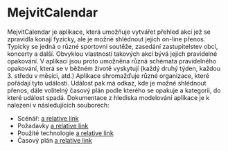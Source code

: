 ﻿# MejvitCalendar
MejvitCalendar je aplikace, která umožňuje vytvářet přehled akcí jež se zpravidla konají fyzicky, ale je možné shlédnout jejich on-line přenos. Typicky se jedná o různé sportovní soutěže, zasedání zastupitelstev obcí, koncerty a další.
Obvyklou vlastností takových akcí bývá jejich pravidelné opakování. V aplikaci jsou proto umožněna různá schémata pravidelného opakování, která se v běžném životě vyskytují (každý druhý týden, každou 3. středu v měsíci, atd.)
Aplikace shromažďuje různé organizace, které pořádají tyto události. Událost pak má odkaz, kde je možné shlédnout přenos, dále volitelný časový plán podle kterého se opakuje a kategorii, do které událost spadá.
Dokumentace z hlediska modelování aplikace je k nalezení v následujících souborech:

 - Scénář: [a relative link](scenario.md)
 - Požadavky [a relative link](requirements.md)
 - Použité technologie [a relative link](technologies.md)
 - Časový plán [a relative link](timeplan.md)
